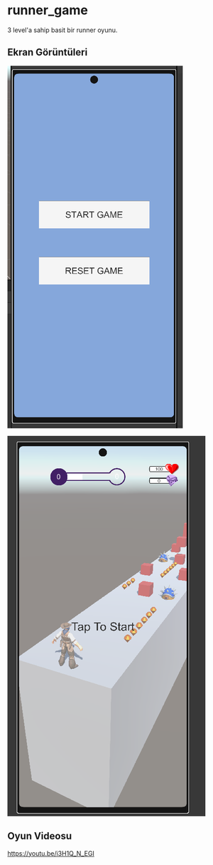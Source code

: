 # runner_game

3 level'a sahip basit bir runner oyunu.

## Ekran Görüntüleri

![menu](menu.png)

![game](game.png)

## Oyun Videosu

https://youtu.be/i3H1Q_N_EGI
